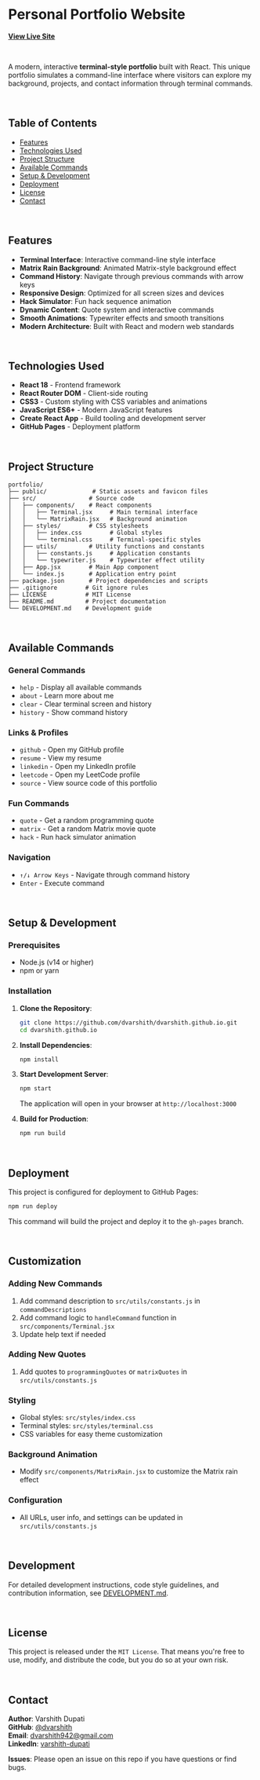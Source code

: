 # Personal Portfolio Website  
[**View Live Site**](https://dvarshith.github.io/)

<br/>

A modern, interactive **terminal-style portfolio** built with React. This unique portfolio simulates a command-line interface where visitors can explore my background, projects, and contact information through terminal commands.

<br/>

## Table of Contents
- [Features](#features)
- [Technologies Used](#technologies-used)
- [Project Structure](#project-structure)
- [Available Commands](#available-commands)
- [Setup & Development](#setup--development)
- [Deployment](#deployment)
- [License](#license)
- [Contact](#contact)

<br/>

## Features
- **Terminal Interface**: Interactive command-line style interface
- **Matrix Rain Background**: Animated Matrix-style background effect
- **Command History**: Navigate through previous commands with arrow keys
- **Responsive Design**: Optimized for all screen sizes and devices
- **Hack Simulator**: Fun hack sequence animation
- **Dynamic Content**: Quote system and interactive commands
- **Smooth Animations**: Typewriter effects and smooth transitions
- **Modern Architecture**: Built with React and modern web standards

<br/>

## Technologies Used
- **React 18** - Frontend framework
- **React Router DOM** - Client-side routing
- **CSS3** - Custom styling with CSS variables and animations
- **JavaScript ES6+** - Modern JavaScript features
- **Create React App** - Build tooling and development server
- **GitHub Pages** - Deployment platform

<br/>

## Project Structure
```
portfolio/
├── public/             # Static assets and favicon files
├── src/               # Source code
│   ├── components/    # React components
│   │   ├── Terminal.jsx     # Main terminal interface
│   │   └── MatrixRain.jsx   # Background animation
│   ├── styles/        # CSS stylesheets
│   │   ├── index.css        # Global styles
│   │   └── terminal.css     # Terminal-specific styles
│   ├── utils/         # Utility functions and constants
│   │   ├── constants.js     # Application constants
│   │   └── typewriter.js    # Typewriter effect utility
│   ├── App.jsx        # Main App component
│   └── index.js       # Application entry point
├── package.json       # Project dependencies and scripts
├── .gitignore        # Git ignore rules
├── LICENSE           # MIT License
├── README.md         # Project documentation
└── DEVELOPMENT.md    # Development guide
```

<br/>

## Available Commands

### General Commands
- `help` - Display all available commands
- `about` - Learn more about me
- `clear` - Clear terminal screen and history
- `history` - Show command history

### Links & Profiles
- `github` - Open my GitHub profile
- `resume` - View my resume
- `linkedin` - Open my LinkedIn profile
- `leetcode` - Open my LeetCode profile
- `source` - View source code of this portfolio

### Fun Commands
- `quote` - Get a random programming quote
- `matrix` - Get a random Matrix movie quote
- `hack` - Run hack simulator animation

### Navigation
- `↑/↓ Arrow Keys` - Navigate through command history
- `Enter` - Execute command

<br/>

## Setup & Development

### Prerequisites
- Node.js (v14 or higher)
- npm or yarn

### Installation
1. **Clone the Repository**:  
   ```bash
   git clone https://github.com/dvarshith/dvarshith.github.io.git
   cd dvarshith.github.io
   ```

2. **Install Dependencies**:
   ```bash
   npm install
   ```

3. **Start Development Server**:
   ```bash
   npm start
   ```
   The application will open in your browser at `http://localhost:3000`

4. **Build for Production**:
   ```bash
   npm run build
   ```

<br/>

## Deployment

This project is configured for deployment to GitHub Pages:

```bash
npm run deploy
```

This command will build the project and deploy it to the `gh-pages` branch.

<br/>

## Customization

### Adding New Commands
1. Add command description to `src/utils/constants.js` in `commandDescriptions`
2. Add command logic to `handleCommand` function in `src/components/Terminal.jsx`
3. Update help text if needed

### Adding New Quotes
1. Add quotes to `programmingQuotes` or `matrixQuotes` in `src/utils/constants.js`

### Styling
- Global styles: `src/styles/index.css`
- Terminal styles: `src/styles/terminal.css`
- CSS variables for easy theme customization

### Background Animation
- Modify `src/components/MatrixRain.jsx` to customize the Matrix rain effect

### Configuration
- All URLs, user info, and settings can be updated in `src/utils/constants.js`

<br/>

## Development

For detailed development instructions, code style guidelines, and contribution information, see [DEVELOPMENT.md](DEVELOPMENT.md).

<br/>

## License
This project is released under the `MIT License`. That means you're free to use, modify, and distribute the code, but you do so at your own 
risk.

<br/>

## Contact
**Author**: Varshith Dupati  
**GitHub**: [@dvarshith](https://github.com/dvarshith)  
**Email**: dvarshith942@gmail.com  
**LinkedIn**: [varshith-dupati](https://www.linkedin.com/in/varshith-dupati/)  

**Issues**: Please open an issue on this repo if you have questions or find bugs.

